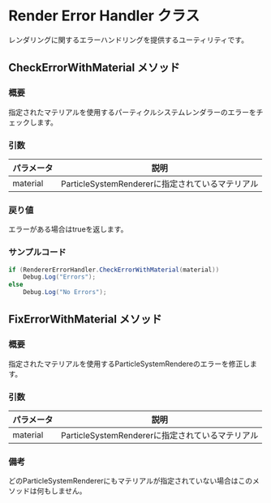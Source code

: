# Render Error Handler クラス
レンダリングに関するエラーハンドリングを提供するユーティリティです。
## CheckErrorWithMaterial メソッド
### 概要
指定されたマテリアルを使用するパーティクルシステムレンダラーのエラーをチェックします。

### 引数
|パラメータ|説明|
|---|---|
|material|ParticleSystemRendererに指定されているマテリアル|

### 戻り値
エラーがある場合はtrueを返します。<br/>

### サンプルコード
```C#
if (RendererErrorHandler.CheckErrorWithMaterial(material))
    Debug.Log("Errors");
else
    Debug.Log("No Errors");
```
## FixErrorWithMaterial メソッド
### 概要
指定されたマテリアルを使用するParticleSystemRendereのエラーを修正します。<br/>

### 引数
|パラメータ|説明|
|---|---|
|material|ParticleSystemRendererに指定されているマテリアル|

### 備考
どのParticleSystemRendererにもマテリアルが指定されていない場合はこのメソッドは何もしません。

